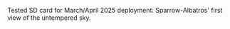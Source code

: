 Tested SD card for March/April 2025 deployment: Sparrow-Albatros' first view of the untempered sky.
